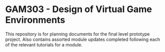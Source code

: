 # GAM303 - Design of Virtual Game Environments

This repository is for planning documents for the final level prototype project.
Also contains assorted module updates completed following each of the relevant tutorials for a module.
